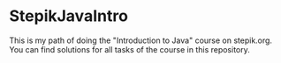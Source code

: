 # StepikJavaIntro
This is my path of doing the "Introduction to Java" course on stepik.org.
You can find solutions for all tasks of the course in this repository.

